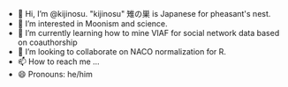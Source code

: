 - 👋 Hi, I’m @kijinosu. "kijinosu" 雉の巣 is Japanese for pheasant's nest.
- 👀 I’m interested in Moonism and science.
- 🌱 I’m currently learning how to mine VIAF for social network data based on coauthorship
- 💞️ I’m looking to collaborate on NACO normalization for R.
- 📫 How to reach me ...
- 😄 Pronouns: he/him


<!---
kijinosu/kijinosu is a ✨ special ✨ repository because its `README.md` (this file) appears on your GitHub profile.
You can click the Preview link to take a look at your changes.
--->
